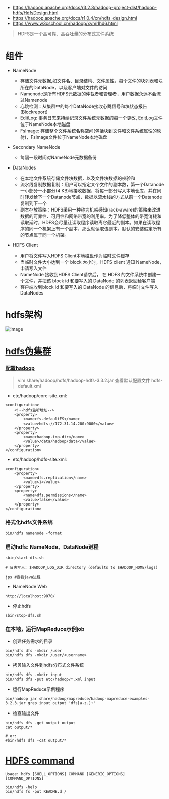 * https://hadoop.apache.org/docs/r3.2.3/hadoop-project-dist/hadoop-hdfs/HdfsDesign.html
* https://hadoop.apache.org/docs/r1.0.4/cn/hdfs_design.html
* https://www.w3cschool.cn/hadoop/xvmi1hd6.html

> HDFS是一个高可靠、高吞吐量的分布式文件系统

# 组件
* NameNode
  - 存储文件元数据,如文件名、目录结构、文件属性，每个文件的块列表和块所在的DataNode，以及客户端对文件的访问
  - Namenode是所有HDFS元数据的仲裁者和管理者，用户数据永远不会流过Namenode
  - 心跳检测：从集群中的每个DataNode接收心跳信号和块状态报告(Blockreport)
  - EditLog: 事务日志来持续记录文件系统元数据的每一个更改, EditLog文件位于NameNode本地磁盘
  - FsImage: 存储整个文件系统名称空间(包括块到文件和文件系统属性的映射)，FsImage文件位于NameNode本地磁盘

* Secondary NameNode
  - 每隔一段时间对NameNode元数据备份

* DataNodes
  - 在本地文件系统存储文件块数据，以及文件块数据的校验和
  - 流水线复制数据复制：用户可以指定某个文件的副本数，第一个Datanode一小部分一小部分(4 KB)地接收数据，将每一部分写入本地仓库，并在同时转发给下一个Datanode节点，数据以流水线的方式从前一个Datanode复制到下一个
  - 副本存放策略：HDFS采用一种称为机架感知(rack-aware)的策略来改进数据的可靠性、可用性和网络带宽的利用率。为了降低整体的带宽消耗和读取延时，HDFS会尽量让读取程序读取离它最近的副本。如果在读取程序的同一个机架上有一个副本，那么就读取该副本。默认的安装假定所有的节点属于同一个机架。

* HDFS Client
  - 用户将文件写入HDFS Client本地磁盘作为临时文件缓存
  - 当临时文件大小达到一个 block 大小时，HDFS client 通知 NameNode，申请写入文件
  - NameNode 接收到HDFS Client请求后， 在 HDFS 的文件系统中创建一个文件，并把该 block id 和要写入的 DataNode 的列表返回给客户端
  - 客户端收到block id 和要写入的 DataNode 的信息后，将临时文件写入 DataNodes 


# hdfs架构
![image](https://hadoop.apache.org/docs/r3.2.3/hadoop-project-dist/hadoop-hdfs/images/hdfsarchitecture.png)


# [hdfs伪集群](https://hadoop.apache.org/docs/r3.2.3/hadoop-project-dist/hadoop-common/SingleCluster.html#Pseudo-Distributed_Operation)
### [配置hadoop](https://hadoop.apache.org/docs/r3.2.3/hadoop-project-dist/hadoop-common/ClusterSetup.html#Configuring_Hadoop_in_Non-Secure_Mode)
> vim share/hadoop/hdfs/hadoop-hdfs-3.3.2.jar 查看默认配置文件 hdfs-default.xml
* etc/hadoop/core-site.xml:
```
<configuration>
    <!--hdfs监听地址-->
    <property>
        <name>fs.defaultFS</name>
        <value>hdfs://172.31.14.200:9000</value>
    </property>
    <property>
        <name>hadoop.tmp.dir</name>
        <value>/data/hadoop/data</value>
    </property>
</configuration>
```
* etc/hadoop/hdfs-site.xml:
```
<configuration>
    <property>
        <name>dfs.replication</name>
        <value>1</value>
    </property>
    <property>
        <name>dfs.permissions</name>
        <value>false</value>
    </property>
</configuration>
```

### 格式化hdfs文件系统
```
bin/hdfs namenode -format
```

### 启动hdfs: NameNode、DataNode进程
```
sbin/start-dfs.sh

# 日志写入: $HADOOP_LOG_DIR directory (defaults to $HADOOP_HOME/logs)

jps #查看java进程
```
* NameNode Web
```
http://localhost:9870/
```
* 停止hdfs
```
sbin/stop-dfs.sh
```

### 在本地，运行MapReduce示例job
* 创建任务需求的目录
```
bin/hdfs dfs -mkdir /user
bin/hdfs dfs -mkdir /user/<username>
```
* 拷贝输入文件到hdfs分布式文件系统
```
bin/hdfs dfs -mkdir input
bin/hdfs dfs -put etc/hadoop/*.xml input
```
* 运行MapReduce示例程序
```
bin/hadoop jar share/hadoop/mapreduce/hadoop-mapreduce-examples-3.2.3.jar grep input output 'dfs[a-z.]+'
```
* 检查输出文件
```
bin/hdfs dfs -get output output
cat output/*

# or:
#bin/hdfs dfs -cat output/*
```

# [HDFS command](https://hadoop.apache.org/docs/r3.2.3/hadoop-project-dist/hadoop-hdfs/HDFSCommands.html)
```
Usage: hdfs [SHELL_OPTIONS] COMMAND [GENERIC_OPTIONS] [COMMAND_OPTIONS]

bin/hdfs -help
bin/hdfs fs -put README.d /
```